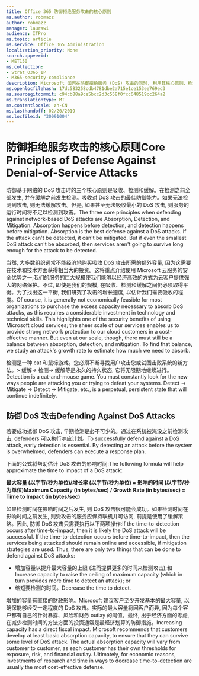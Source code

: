```yaml
---
title: Office 365 防御拒绝服务攻击的核心原则
ms.author: robmazz
author: robmazz
manager: laurawi
audience: ITPro
ms.topic: article
ms.service: Office 365 Administration
localization_priority: None
search.appverid:
- MET150
ms.collection:
- Strat_O365_IP
- M365-security-compliance
description: Microsoft 如何在防御拒绝服务 (DoS) 攻击的同时, 利用其核心原则、检测和缓解措施。
ms.openlocfilehash: 17dc583258cdb4781dbe2a715e1ce153ee769ed3
ms.sourcegitcommit: c94cb88a9ce5bcc2d3c558f0fcc648519cc264a2
ms.translationtype: MT
ms.contentlocale: zh-CN
ms.lasthandoff: 02/20/2019
ms.locfileid: "30091004"
---
```

# <a name="core-principles-of-defense-against-denial-of-service-attacks"></a><span data-ttu-id="0dea0-103">防御拒绝服务攻击的核心原则</span><span class="sxs-lookup"><span data-stu-id="0dea0-103">Core Principles of Defense Against Denial-of-Service Attacks</span></span>

<span data-ttu-id="0dea0-p101">防御基于网络的 DoS 攻击时的三个核心原则是吸收、检测和缓解。在检测之前全部发生, 并在缓解之前发生检测。吸收对 DoS 攻击的最佳防御能力。如果无法检测到攻击, 则无法缓解攻击。但是, 如果甚至无法吸收最小的 DoS 攻击, 则服务的运行时间将不足以检测到攻击。</span><span class="sxs-lookup"><span data-stu-id="0dea0-p101">The three core principles when defending against network-based DoS attacks are Absorption, Detection, and Mitigation. Absorption happens before detection, and detection happens before mitigation. Absorption is the best defense against a DoS attacks. If the attack can't be detected, it can't be mitigated. But if even the smallest DoS attack can't be absorbed, then services aren't going to survive long enough for the attack to be detected.</span></span>

<span data-ttu-id="0dea0-p102">当然, 大多数组织通常不能经济地购买吸收 DoS 攻击所需的额外容量, 因为这需要在技术和技术方面获得相当大的投资。这将重点介绍使用 Microsoft 云服务的安全优势之一;我们的服务的巨大规模使我们能够以经济高效的方式为云客户提供强大的网络保护。不过, 即使是我们的规模, 在吸收、检测和缓解之间仍必须取得平衡。为了找出这一平衡, 我们研究了攻击的增长速度, 以估计我们需要吸收的程度。</span><span class="sxs-lookup"><span data-stu-id="0dea0-p102">Of course, it is generally not economically feasible for most organizations to purchase the excess capacity necessary to absorb DoS attacks, as this requires a considerable investment in technology and technical skills. This highlights one of the security benefits of using Microsoft cloud services; the sheer scale of our services enables us to provide strong network protection to our cloud customers in a cost-effective manner. But even at our scale, though, there must still be a balance between absorption, detection, and mitigation. To find that balance, we study an attack's growth rate to estimate how much we need to absorb.</span></span>

<span data-ttu-id="0dea0-p103">检测是一种 cat 和鼠标游戏。您必须不断寻找用户攻击您或试图击败系统的新方法。> 缓解-> 检测-> 缓解等是永久的持久状态, 它将无限期地继续进行。</span><span class="sxs-lookup"><span data-stu-id="0dea0-p103">Detection is a cat-and-mouse game. You must constantly look for the new ways people are attacking you or trying to defeat your systems. Detect -> Mitigate -> Detect -> Mitigate, etc., is a perpetual, persistent state that will continue indefinitely.</span></span>

## <a name="defending-against-dos-attacks"></a><span data-ttu-id="0dea0-116">防御 DoS 攻击</span><span class="sxs-lookup"><span data-stu-id="0dea0-116">Defending Against DoS Attacks</span></span>

<span data-ttu-id="0dea0-p104">若要成功抵御 DoS 攻击, 早期检测是必不可少的。通过在系统被淹没之前检测攻击, defenders 可以执行响应计划。</span><span class="sxs-lookup"><span data-stu-id="0dea0-p104">To successfully defend against a DoS attack, early detection is essential. By detecting an attack before the system is overwhelmed, defenders can execute a response plan.</span></span>

<span data-ttu-id="0dea0-119">下面的公式将帮助估计 DoS 攻击的影响时间:</span><span class="sxs-lookup"><span data-stu-id="0dea0-119">The following formula will help approximate the time to impact of a DoS attack:</span></span>

   <span data-ttu-id="0dea0-120">**最大容量 (以字节/秒为单位)/增长率 (以字节/秒为单位) = 影响的时间 (以字节/秒为单位)**</span><span class="sxs-lookup"><span data-stu-id="0dea0-120">**Maximum Capacity (in bytes/sec) / Growth Rate (in bytes/sec) = Time to Impact (in bytes/sec)**</span></span>

<span data-ttu-id="0dea0-p105">如果检测时间在影响时间之后发生, 则 DoS 攻击很可能会成功。如果检测时间在影响时间之前发生, 则受攻击的服务应保持联机并可访问, 前提是使用了缓解策略。因此, 防御 DoS 攻击只需要执行以下两项操作:</span><span class="sxs-lookup"><span data-stu-id="0dea0-p105">If the time-to-detection occurs after time-to-impact, then it is likely the DoS attack will be successful. If the time-to-detection occurs before time-to-impact, then the services being attacked should remain online and accessible, if mitigation strategies are used. Thus, there are only two things that can be done to defend against DoS attacks:</span></span>
- <span data-ttu-id="0dea0-124">增加容量以提升最大容量的上限 (进而提供更多的时间来检测攻击);和</span><span class="sxs-lookup"><span data-stu-id="0dea0-124">Increase capacity to raise the ceiling of maximum capacity (which in turn provides more time to detect an attack); or</span></span>
- <span data-ttu-id="0dea0-125">缩短要检测的时间。</span><span class="sxs-lookup"><span data-stu-id="0dea0-125">Decrease the time to detect.</span></span>

<span data-ttu-id="0dea0-p106">增加的容量有直接的财政影响。Microsoft 建议客户至少开发基本的最大容量, 以确保能够经受一定程度的 DoS 攻击。实际的最大容量将因客户而异, 因为每个客户都有自己的针对暴露、风险和财务 outlay 的阈值。最终, 出于经济方面的考虑, 在减少检测时间的方法方面的投资通常是最经济划算的防御措施。</span><span class="sxs-lookup"><span data-stu-id="0dea0-p106">Increasing capacity has a direct fiscal impact. Microsoft recommends that customers develop at least basic absorption capacity, to ensure that they can survive some level of DoS attack. The actual absorption capacity will vary from customer to customer, as each customer has their own thresholds for exposure, risk, and financial outlay. Ultimately, for economic reasons, investments of research and time in ways to decrease time-to-detection are usually the most cost-effective defense.</span></span>
